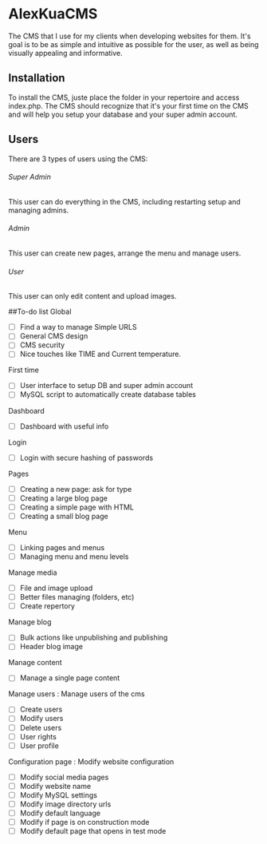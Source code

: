 # AlexKuaCMS

The CMS that I use for my clients when developing websites for them. It's goal is to be as simple and intuitive as possible for the user, as well as being visually appealing and informative.

## Installation
To install the CMS, juste place the folder in your repertoire and access index.php. The CMS should recognize that it's your first time on the CMS and will help you setup your database and your super admin account.

## Users
There are 3 types of users using the CMS:

###### Super Admin
This user can do everything in the CMS, including restarting setup and managing admins.
###### Admin
This user can create new pages, arrange the menu and manage users.
###### User
This user can only edit content and upload images.


##To-do list
Global
- [ ] Find a way to manage Simple URLS
- [ ] General CMS design
- [ ] CMS security
- [ ] Nice touches like TIME and Current temperature. 

First time
- [ ] User interface to setup DB and super admin account
- [ ] MySQL script to automatically create database tables

Dashboard
- [ ] Dashboard with useful info

Login
- [ ] Login with secure hashing of passwords

Pages
- [ ] Creating a new page: ask for type
- [ ] Creating a large blog page
- [ ] Creating a simple page with HTML
- [ ] Creating a small blog page

Menu
- [ ] Linking pages and menus
- [ ] Managing menu and menu levels

Manage media
- [ ] File and image upload
- [ ] Better files managing (folders, etc)
- [ ] Create repertory

Manage blog
- [ ] Bulk actions like unpublishing and publishing
- [ ] Header blog image

Manage content
- [ ] Manage a single page content

Manage users : Manage users of the cms
- [ ] Create users
- [ ] Modify users
- [ ] Delete users
- [ ] User rights
- [ ] User profile

Configuration page : Modify website configuration
- [ ] Modify social media pages
- [ ] Modify website name
- [ ] Modify MySQL settings
- [ ] Modify image directory urls
- [ ] Modify default language
- [ ] Modify if page is on construction mode
- [ ] Modify default page that opens in test mode
